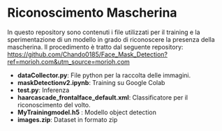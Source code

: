 # Riconoscimento Mascherina
In questo repository sono contenuti i file utilizzati per il training e la sperimentazione di un modello in grado di riconoscere la presenza della mascherina. Il procedimento è tratto dal seguente repository: https://github.com/Chando0185/Face_Mask_Detection?ref=morioh.com&utm_source=morioh.com
- **dataCollector.py**: File python per la raccolta delle immagini.
- **maskDetectionv2.ipynb**: Training su Google Colab
- **test.py**: Inferenza
- **haarcascade_frontalface_default.xml**: Classificatore per il riconoscimento del volto.
- **MyTrainingmodel.h5** : Modello object detection
- **images.zip**: Dataset in formato zip
